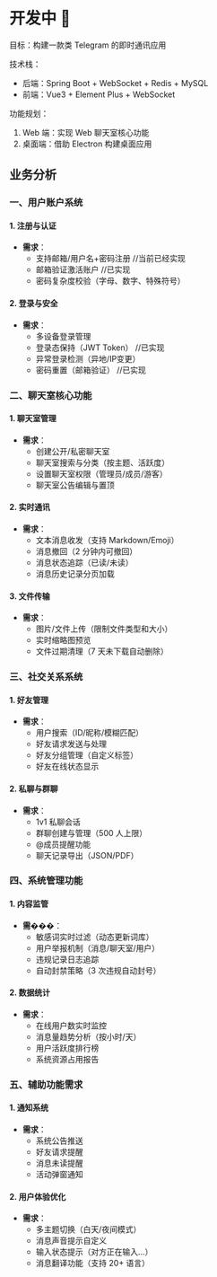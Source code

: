 # 开发中 🚧

目标：构建一款类 Telegram 的即时通讯应用

技术栈：

-   后端：Spring Boot \+ WebSocket \+ Redis \+ MySQL
-   前端：Vue3 \+ Element Plus \+ WebSocket

功能规划：

1.  Web 端：实现 Web 聊天室核心功能
2.  桌面端：借助 Electron 构建桌面应用

## 业务分析

### 一、用户账户系统

#### 1. 注册与认证

-   **需求**：
    -   支持邮箱/用户名\+密码注册  //当前已经实现
    -   邮箱验证激活账户  //已实现
    -   密码复杂度校验（字母、数字、特殊符号）

#### 2. 登录与安全

-   **需求**：
    -   多设备登录管理
    -   登录态保持（JWT Token） //已实现
    -   异常登录检测（异地/IP变更）
    -   密码重置（邮箱验证）  //已实现

### 二、聊天室核心功能

#### 1. 聊天室管理

-   **需求**：
    -   创建公开/私密聊天室
    -   聊天室搜索与分类（按主题、活跃度）
    -   设置聊天室权限（管理员/成员/游客）
    -   聊天室公告编辑与置顶

#### 2. 实时通讯

-   **需求**：
    -   文本消息收发（支持 Markdown/Emoji）
    -   消息撤回（2 分钟内可撤回）
    -   消息状态追踪（已读/未读）
    -   消息历史记录分页加载

#### 3. 文件传输

-   **需求**：
    -   图片/文件上传（限制文件类型和大小）
    -   实时缩略图预览
    -   文件过期清理（7 天未下载自动删除）

### 三、社交关系系统

#### 1. 好友管理

-   **需求**：
    -   用户搜索（ID/昵称/模糊匹配）
    -   好友请求发送与处理
    -   好友分组管理（自定义标签）
    -   好友在线状态显示

#### 2. 私聊与群聊

-   **需求**：
    -   1v1 私聊会话
    -   群聊创建与管理（500 人上限）
    -   @成员提醒功能
    -   聊天记录导出（JSON/PDF）

### 四、系统管理功能

#### 1. 内容监管

-   **需���**：
    -   敏感词实时过滤（动态更新词库）
    -   用户举报机制（消息/聊天室/用户）
    -   违规记录日志追踪
    -   自动封禁策略（3 次违规自动封号）

#### 2. 数据统计

-   **需求**：
    -   在线用户数实时监控
    -   消息量趋势分析（按小时/天）
    -   用户活跃度排行榜
    -   系统资源占用报告

### 五、辅助功能需求

#### 1. 通知系统

-   **需求**：
    -   系统公告推送
    -   好友请求提醒
    -   消息未读提醒
    -   活动弹窗通知

#### 2. 用户体验优化

-   **需求**：
    -   多主题切换（白天/夜间模式）
    -   消息声音提示自定义
    -   输入状态提示（对方正在输入...）
    -   消息翻译功能（支持 20\+ 语言）